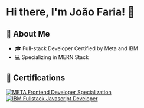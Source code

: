 # Hi there, I'm João Faria! 👋  

## 🚀 About Me  
- 🎓 Full-stack Developer Certified by Meta and IBM  
- 💻 Specializing in MERN Stack 

## 🏅 Certifications  
[![META Frontend Developer Specialization](https://images.credly.com/size/340x340/images/e91ed0b0-842b-417f-8d2f-b07535febdda/image.png)](https://www.credly.com/badges/20debc14-b640-4018-bfae-03ae499dd36f/public_url)
[![IBM Fullstack Javascript Developer](https://images.credly.com/size/340x340/images/ff8f2956-43b1-47d1-abba-1db32724b24b/image.png)](https://www.credly.com/badges/a63b1ac8-a1d7-4d4a-bc5d-f4c4879974b8/public_url)
